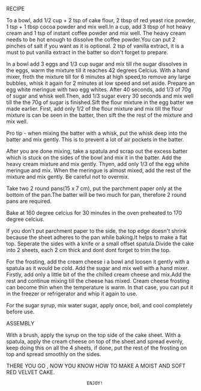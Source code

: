 RECIPE 

To a bowl, add 1/2 cup + 2 tsp of cake flour, 2 tbsp of red yeast rice powder, 1 tsp + 1 tbsp cocoa powder and mix well.In a cup, add 3 tbsp of hot heavy cream and 1 tsp of instant coffee powder and mix well. The heavy cream needs to be hot enough to dissolve the coffee powder.You can put 2 pinches of salt if you want as it is optional. 2 tsp of vanilla extract, it is a must to put vanilla extract in the batter so don't forget to prepare.    
 
In a bowl add 3 eggs and 1/3 cup sugar and mix till rhe sugar dissolves in the eggs, warm the mixture till it reaches 42 degrees Celcius. With a hand mixer, froth the mixture till for 6 minutes at high speed,to remove any large bubbles, whisk it again for 2 minutes at low speed and set aside. Prepare an egg white meringue with two egg whites. After 40 seconds, add 1/3 of 70g of sugar and whisk well.Then, add 1/3 sugar every 30 seconds and mix well till the the 70g of sugar is finished.Sift the flour mixture in the egg batter we made earlier. First, add only 1/2 of the flour mixture and mix till the flour mixture is can be seen in the batter, then sift the the rest of the mixture and mix well. 

Pro tip - when mixing the batter with a whisk, put the whisk deep into the batter and mix gently. This is to prevent a lot of air pockets in the batter.

After you are done mixing, take a spatula and scrap out the excess batter which is stuck on the sides of the bowl and mix it in the batter. Add the heavy cream mixture and mix gently. Thyen, add only 1/3 of the egg white meringue and mix. When the meringue is almost mixed, add the rest of the mixture and mix gently. Be careful not to overmix.

Take two 2 round pans(15 x 7 cm), put the parchment paper only at the bottom of the pan.The batter will be two much for pan, therefore 2 round pans are required.

Bake at 160 degree celcius for 30 minutes in the oven preheated to 170 degree celcius.

If you don't put parchment paper to the side, the top edge doesn't shrink because the sheet adheres to the pan while baking.It helps to make a flat top. Seperate the sides with a knife or a small offset spatula.Divide the cake into 2 sheets, each 2 cm thick and dont dont forget to trim the top.

For the frosting, add the cream cheese i a bowl and loosen it gently with a spatula as it would be cold. Add the sugar and mix well with a hand mixer. Firstly, add only a little bit of the the chilled cream cheese and mix.Add the rest and continue mixing till the cheese has mixed. Cream cheese frosting can become thin when the temperature is warm. In that case, you can put it in the freezer or refrigerator and whip it again to use.

For the sugar syrup, mix water sugar, apply once, boil, and cool completely before use.

ASSEMBLY

With a brush, apply the syrup on the top side of the cake sheet.
With a spatula, apply the cream cheese on top of the sheet and spread evenly, keep doing this on all the 4 sheets, if done, put the rest of the frosting on top and spread smoothly on the sides.

THERE YOU GO , NOW YOU KNOW HOW TO MAKE A MOIST AND SOFT RED VELVET CAKE.

                                  ENJOY!